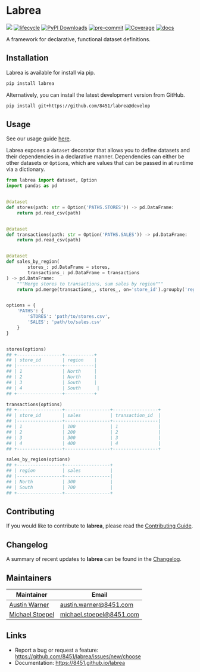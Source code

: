 # Labrea

![](https://img.shields.io/badge/version-1.4.0.alpha0-blue.svg)
[![lifecycle](https://img.shields.io/badge/lifecycle-stable-green.svg)](https://www.tidyverse.org/lifecycle/#stable)
[![PyPI Downloads](https://img.shields.io/pypi/dm/labrea.svg?label=PyPI%20downloads)](https://pypi.org/project/labrea/)
[![pre-commit](https://img.shields.io/badge/pre--commit-enabled-brightgreen?logo=pre-commit&logoColor=white)](https://github.com/pre-commit/pre-commit)
[![Coverage](https://raw.githubusercontent.com/8451/labrea/meta/coverage/coverage.svg)](https://github.com/8451/labrea/tree/meta/coverage)
[![docs](https://img.shields.io/badge/docs-latest-brightgreen.svg?style=flat)](https://8451.github.io/labrea)

A framework for declarative, functional dataset definitions.

## Installation
Labrea is available for install via pip.

```bash
pip install labrea
````

Alternatively, you can install the latest development version from GitHub.

```bash
pip install git+https://github.com/8451/labrea@develop
```

## Usage
See our usage guide [here](docs/source/usage.md).

Labrea exposes a `dataset` decorator that allows you to define datasets and their dependencies in a declarative manner. 
Dependencies can either be other datasets or `Option`s, which are values that can be passed in at runtime via a 
dictionary.

```python
from labrea import dataset, Option
import pandas as pd


@dataset
def stores(path: str = Option('PATHS.STORES')) -> pd.DataFrame:
    return pd.read_csv(path)


@dataset
def transactions(path: str = Option('PATHS.SALES')) -> pd.DataFrame:
    return pd.read_csv(path)


@dataset
def sales_by_region(
        stores_: pd.DataFrame = stores, 
        transactions_: pd.DataFrame = transactions
) -> pd.DataFrame:
    """Merge stores to transactions, sum sales by region"""
    return pd.merge(transactions_, stores_, on='store_id').groupby('region')['sales'].sum().reset_index()


options = {
    'PATHS': {
        'STORES': 'path/to/stores.csv',
        'SALES': 'path/to/sales.csv'
    }
}


stores(options)
## +-----------------+-----------+
## | store_id        | region    |
## |-----------------+-----------|
## | 1               | North     |
## | 2               | North     |
## | 3               | South     |
## | 4               | South      |
## +-----------------+-----------+

transactions(options)
## +-----------------+-----------------+-----------------+
## | store_id        | sales           | transaction_id  |
## |-----------------+-----------------+-----------------|
## | 1               | 100             | 1               |
## | 2               | 200             | 2               |
## | 3               | 300             | 3               |
## | 4               | 400             | 4               |
## +-----------------+-----------------+-----------------+

sales_by_region(options)
## +-----------------+-----------------+
## | region          | sales           |
## |-----------------+-----------------|
## | North           | 300             |
## | South           | 700             |
## +-----------------+-----------------+
```

## Contributing
If you would like to contribute to **labrea**, please read the
[Contributing Guide](docs/source/contributing.md).

## Changelog
A summary of recent updates to **labrea** can be found in the
[Changelog](docs/source/changelog.md).

## Maintainers

| Maintainer                                                | Email                    |
|-----------------------------------------------------------|--------------------------|
| [Austin Warner](https://github.com/austinwarner-8451)     | austin.warner@8451.com   |
| [Michael Stoepel](https://github.com/michaelstoepel-8451) | michael.stoepel@8451.com |

## Links
- Report a bug or request a feature: https://github.com/8451/labrea/issues/new/choose
- Documentation: https://8451.github.io/labrea
